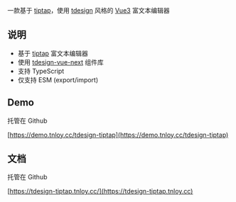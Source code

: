 一款基于 [tiptap](https://github.com/ueberdosis/tiptap)，使用 [tdesign](https://tdesign.tencent.com/vue-next) 风格的 [Vue3](https://cn.vuejs.org/) 富文本编辑器

## 说明

- 基于 [tiptap](https://github.com/ueberdosis/tiptap) 富文本编辑器
- 使用 [tdesign-vue-next](https://tdesign.tencent.com/vue-next) 组件库
- 支持 TypeScript 
- 仅支持 ESM (export/import)

## Demo 

托管在 Github

[https://demo.tnloy.cc/tdesign-tiptap](https://demo.tnloy.cc/tdesign-tiptap)

## 文档

托管在 Github

[https://tdesign-tiptap.tnloy.cc/](https://tdesign-tiptap.tnloy.cc)